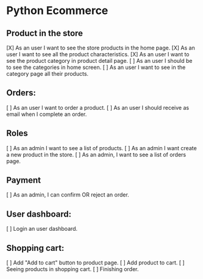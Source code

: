 # Python Ecommerce

## Product in the store
[X] As an user I want to see the store products in the home page.
[X] As an user I want to see all the product characteristics.
[X] As an user I want to see the product category in product detail page.
[ ] As an user I should be to see the categories in home screen.
[ ] As an user I want to see in the category page all their products.

## Orders:
[ ] As an user I want to order a product.
[ ] As an user I should receive as email when I complete an order.

## Roles
[ ] As an admin I want to see a list of products.
[ ] As an admin I want create a new product in the store.
[ ] As an admin, I want to see a list of orders page.

## Payment
[ ] As an admin, I can confirm OR reject an order.

## User dashboard:
[ ] Login an user dashboard.

## Shopping cart:
[ ] Add "Add to cart" button to product page.
[ ] Add product to cart.
[ ] Seeing products in shopping cart.
[ ] Finishing order.
